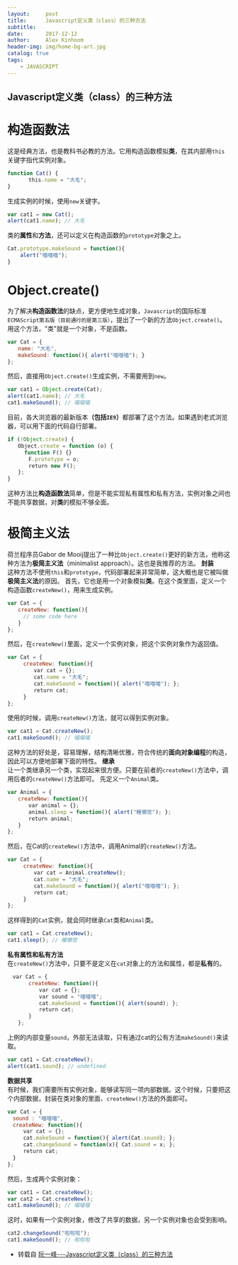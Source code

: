```yaml
---
layout:     post
title:      Javascript定义类（class）的三种方法
subtitle:   
date:       2017-12-12
author:     Alex Kinhoom
header-img: img/home-bg-art.jpg
catalog: true
tags:
    - JAVASCRIPT
---
```

## Javascript定义类（class）的三种方法

# 构造函数法
这是经典方法，也是教科书必教的方法。它用构造函数模拟<strong>类</strong>，在其内部用`this`关键字指代实例对象。
```javascript
function Cat() {
　　　　this.name = "大毛";
}
```
生成实例的时候，使用`new`关键字。
```javascript
var cat1 = new Cat();
alert(cat1.name); // 大毛
```
类的<strong>属性</strong>和<strong>方法</strong>，还可以定义在构造函数的`prototype`对象之上。
```javascript
Cat.prototype.makeSound = function(){
	alert("喵喵喵");
}
```
# Object.create()
为了解决<strong>构造函数法</strong>的缺点，更方便地生成对象，`Javascript`的国际标准`ECMAScript第五版（目前通行的是第三版）`，提出了一个新的方法`Object.create()`。
用这个方法，"类"就是一个对象，不是函数。
```javascript
var Cat = {
　　name: "大毛",
　　makeSound: function(){ alert("喵喵喵"); }
};
```
然后，直接用`Object.create()`生成实例，不需要用到`new`。
```javascript
var cat1 = Object.create(Cat);
alert(cat1.name); // 大毛
cat1.makeSound(); // 喵喵喵
```
目前，各大浏览器的最新版本<strong>（包括`IE9`）</strong>都部署了这个方法。如果遇到老式浏览器，可以用下面的代码自行部署。
```javascript
if (!Object.create) {
　　Object.create = function (o) {
　　	function F() {}
　　　　F.prototype = o;
　　　　return new F();
　　};
}
```
这种方法比<strong>构造函数法</strong>简单，但是不能实现私有属性和私有方法，实例对象之间也不能共享数据，对<strong>类</strong>的模拟不够全面。
# 极简主义法
荷兰程序员Gabor de Mooij提出了一种比`Object.create()`更好的新方法，他称这种方法为<strong>极简主义法</strong>（minimalist approach）。这也是我推荐的方法。
<strong>封装</strong><br>
这种方法不使用`this`和`prototype`，代码部署起来非常简单，这大概也是它被叫做<strong>极简主义法</strong>的原因。
首先，它也是用一个对象模拟<strong>类</strong>。在这个类里面，定义一个构造函数`createNew()`，用来生成实例。
```javascript
var Cat = {
　　createNew: function(){
　　　// some code here
　　}
};
```
然后，在`createNew()`里面，定义一个实例对象，把这个实例对象作为返回值。
```javascript
var Cat = {
　　　createNew: function(){
　　　　　var cat = {};
　　　　　cat.name = "大毛";
　　　　　cat.makeSound = function(){ alert("喵喵喵"); };
　　　　　return cat;
　　　}
};
```
使用的时候，调用`createNew()`方法，就可以得到实例对象。
```javascript
var cat1 = Cat.createNew();
cat1.makeSound(); // 喵喵喵
```
这种方法的好处是，容易理解，结构清晰优雅，符合传统的<strong>面向对象编程</strong>的构造，因此可以方便地部署下面的特性。
<strong>继承</strong><br>
让一个类继承另一个类，实现起来很方便。只要在前者的`createNew()`方法中，调用后者的`createNew()`方法即可。
先定义一个`Animal`类。
```javascript
var Animal = {
　　createNew: function(){
　　　　var animal = {};
　　　　animal.sleep = function(){ alert("睡懒觉"); };
　　　　return animal;
　　}
};
```
然后，在Cat的`createNew()`方法中，调用Animal的`createNew()`方法。
```javascript
var Cat = {
　　　createNew: function(){
　　　　　var cat = Animal.createNew();
　　　　　cat.name = "大毛";
　　　　　cat.makeSound = function(){ alert("喵喵喵"); };
　　　　　return cat;
　　　}
};
```
这样得到的`Cat`实例，就会同时继承`Cat`类和`Animal`类。
```javascript
var cat1 = Cat.createNew();
cat1.sleep(); // 睡懒觉
```
<strong>私有属性和私有方法</strong><br>
在`createNew()`方法中，只要不是定义在`cat`对象上的方法和属性，都是<strong>私有</strong>的。
```javascript
　var Cat = {
　　　　createNew: function(){
　　　　　　var cat = {};
　　　　　　var sound = "喵喵喵";
　　　　　　cat.makeSound = function(){ alert(sound); };
　　　　　　return cat;
　　　　}
　　};
```
上例的内部变量`sound`，外部无法读取，只有通过cat的公有方法`makeSound()`来读取。
```javascript
var cat1 = Cat.createNew();
alert(cat1.sound); // undefined
```
<strong>数据共享</strong><br>
有时候，我们需要所有实例对象，能够读写同一项内部数据。这个时候，只要把这个内部数据，封装在类对象的里面、`createNew()`方法的外面即可。
```javascript
var Cat = {
　sound : "喵喵喵",
　createNew: function(){
　　　var cat = {};
　　　cat.makeSound = function(){ alert(Cat.sound); };
　　　cat.changeSound = function(x){ Cat.sound = x; };
　　　return cat;
　}
};
```
然后，生成两个实例对象：
```javascript
var cat1 = Cat.createNew();
var cat2 = Cat.createNew();
cat1.makeSound(); // 喵喵喵
```
这时，如果有一个实例对象，修改了共享的数据，另一个实例对象也会受到影响。
```javascript
cat2.changeSound("啦啦啦");
cat1.makeSound(); // 啦啦啦
```
- 转载自 [ 阮一峰---Javascript定义类（class）的三种方法](http://www.ruanyifeng.com/blog/2012/07/three_ways_to_define_a_javascript_class.html)